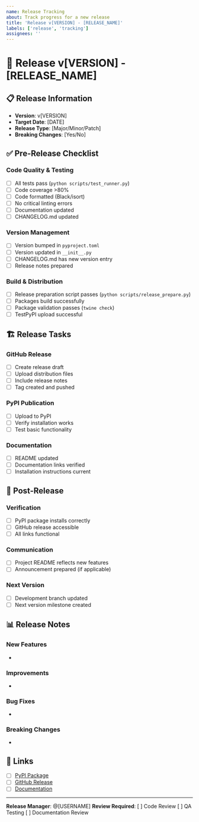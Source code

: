 ```yaml
---
name: Release Tracking
about: Track progress for a new release
title: 'Release v[VERSION] - [RELEASE_NAME]'
labels: ['release', 'tracking']
assignees: ''
---
```


# 🚀 Release v[VERSION] - [RELEASE_NAME]

## 📋 Release Information
- **Version**: v[VERSION]
- **Target Date**: [DATE]
- **Release Type**: [Major/Minor/Patch]
- **Breaking Changes**: [Yes/No]

## ✅ Pre-Release Checklist

### Code Quality & Testing
- [ ] All tests pass (`python scripts/test_runner.py`)
- [ ] Code coverage >80%
- [ ] Code formatted (Black/isort)
- [ ] No critical linting errors
- [ ] Documentation updated
- [ ] CHANGELOG.md updated

### Version Management
- [ ] Version bumped in `pyproject.toml`
- [ ] Version updated in `__init__.py`
- [ ] CHANGELOG.md has new version entry
- [ ] Release notes prepared

### Build & Distribution
- [ ] Release preparation script passes (`python scripts/release_prepare.py`)
- [ ] Packages build successfully
- [ ] Package validation passes (`twine check`)
- [ ] TestPyPI upload successful

## 🏗️ Release Tasks

### GitHub Release
- [ ] Create release draft
- [ ] Upload distribution files
- [ ] Include release notes
- [ ] Tag created and pushed

### PyPI Publication
- [ ] Upload to PyPI
- [ ] Verify installation works
- [ ] Test basic functionality

### Documentation
- [ ] README updated
- [ ] Documentation links verified
- [ ] Installation instructions current

## 📝 Post-Release

### Verification
- [ ] PyPI package installs correctly
- [ ] GitHub release accessible
- [ ] All links functional

### Communication
- [ ] Project README reflects new features
- [ ] Announcement prepared (if applicable)

### Next Version
- [ ] Development branch updated
- [ ] Next version milestone created

## 📊 Release Notes

### New Features
- 

### Improvements
- 

### Bug Fixes
- 

### Breaking Changes
- 

## 🔗 Links
- [ ] [PyPI Package](https://pypi.org/project/llmshell/)
- [ ] [GitHub Release](https://github.com/jakobr-dev/llmshell/releases)
- [ ] [Documentation](https://github.com/jakobr-dev/llmshell#readme)

---
**Release Manager**: @[USERNAME]
**Review Required**: [ ] Code Review [ ] QA Testing [ ] Documentation Review
